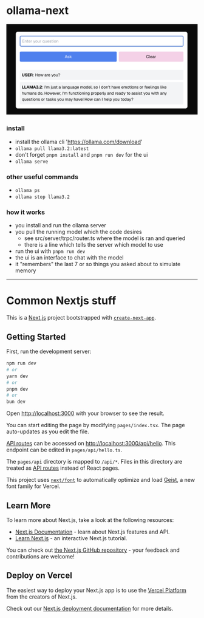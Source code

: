 # ollama-next

![Alt text](./public/app-promo-image.png)

### install
- install the ollama cli 'https://ollama.com/download'
- `ollama pull llama3.2:latest`
- don't forget `pnpm install` and `pnpm run dev` for the ui
- `ollama serve`

### other useful commands
- `ollama ps`
- `ollama stop llama3.2`

### how it works

- you install and run the ollama server
- you pull the running model which the code desires
  - see src/server/trpc/router.ts where the model is ran and queried
  - there is a line which tells the server which model to use
- run the ui with `pnpm run dev`
- the ui is an interface to chat with the model
- it "remembers" the last 7 or so things you asked about to simulate memory

----------------------------

# Common Nextjs stuff

This is a [Next.js](https://nextjs.org) project bootstrapped with [
`create-next-app`](https://nextjs.org/docs/pages/api-reference/create-next-app).

## Getting Started

First, run the development server:

```bash
npm run dev
# or
yarn dev
# or
pnpm dev
# or
bun dev
```

Open [http://localhost:3000](http://localhost:3000) with your browser to see the result.

You can start editing the page by modifying `pages/index.tsx`. The page auto-updates as you edit the file.

[API routes](https://nextjs.org/docs/pages/building-your-application/routing/api-routes) can be accessed
on [http://localhost:3000/api/hello](http://localhost:3000/api/hello). This endpoint can be edited in
`pages/api/hello.ts`.

The `pages/api` directory is mapped to `/api/*`. Files in this directory are treated
as [API routes](https://nextjs.org/docs/pages/building-your-application/routing/api-routes) instead of React pages.

This project uses [`next/font`](https://nextjs.org/docs/pages/building-your-application/optimizing/fonts) to
automatically optimize and load [Geist](https://vercel.com/font), a new font family for Vercel.

## Learn More

To learn more about Next.js, take a look at the following resources:

- [Next.js Documentation](https://nextjs.org/docs) - learn about Next.js features and API.
- [Learn Next.js](https://nextjs.org/learn-pages-router) - an interactive Next.js tutorial.

You can check out [the Next.js GitHub repository](https://github.com/vercel/next.js) - your feedback and contributions
are welcome!

## Deploy on Vercel

The easiest way to deploy your Next.js app is to use
the [Vercel Platform](https://vercel.com/new?utm_medium=default-template&filter=next.js&utm_source=create-next-app&utm_campaign=create-next-app-readme)
from the creators of Next.js.

Check out our [Next.js deployment documentation](https://nextjs.org/docs/pages/building-your-application/deploying) for
more details.

